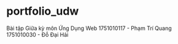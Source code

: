 # portfolio_udw
Bài tập Giữa kỳ môn Ứng Dụng Web
1751010117 - Phạm Trí Quang 
1751010030 - Đỗ Đại Hải 
